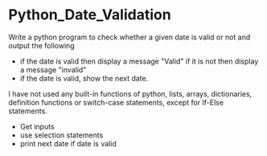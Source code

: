 # Python_Date_Validation
Write a python program to check whether a given date is valid or not and output the following
- if the date is valid then display a message "Valid" if it is not then display a message "invalid"
- if the date is valid, show the next date.

I have not used any built-in functions of python, lists, arrays, dictionaries, definition functions or switch-case statements, except for If-Else statements.
- Get inputs
- use selection statements
- print next date if date is valid
